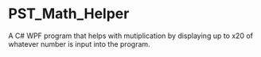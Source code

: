 # PST_Math_Helper
A C# WPF program that helps with mutiplication by displaying up to x20 of whatever number is input into the program.

